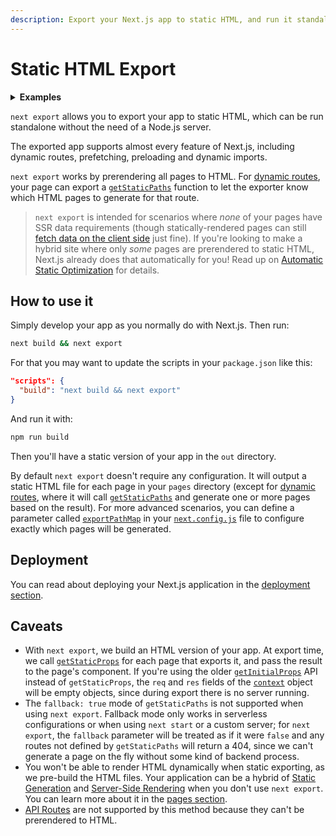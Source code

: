 ```yaml
---
description: Export your Next.js app to static HTML, and run it standalone without the need of a Node.js server.
---
```


# Static HTML Export

<details>
  <summary><b>Examples</b></summary>
  <ul>
    <li><a href="https://github.com/zeit/next.js/tree/canary/examples/with-static-export">Static Export</a></li>
  </ul>
</details>

`next export` allows you to export your app to static HTML, which can be run standalone without the need of a Node.js server.

The exported app supports almost every feature of Next.js, including dynamic routes, prefetching, preloading and dynamic imports.

`next export` works by prerendering all pages to HTML. For [dynamic routes](/docs/routing/dynamic-routes), your page can export a [`getStaticPaths`](/docs/basic-features/data-fetching#getstaticpaths-static-generation) function to let the exporter know which HTML pages to generate for that route.

> `next export` is intended for scenarios where _none_ of your pages have SSR data requirements (though statically-rendered pages can still [fetch data on the client side](/docs/basic-features/data-fetching#fetching-data-on-the-client-side) just fine). If you're looking to make a hybrid site where only _some_ pages are prerendered to static HTML, Next.js already does that automatically for you! Read up on [Automatic Static Optimization](/docs/advanced-features/automatic-static-optimization.md) for details.

## How to use it

Simply develop your app as you normally do with Next.js. Then run:

```bash
next build && next export
```

For that you may want to update the scripts in your `package.json` like this:

```json
"scripts": {
  "build": "next build && next export"
}
```

And run it with:

```bash
npm run build
```

Then you'll have a static version of your app in the `out` directory.

By default `next export` doesn't require any configuration. It will output a static HTML file for each page in your `pages` directory (except for [dynamic routes](/docs/routing/dynamic-routes), where it will call [`getStaticPaths`](/docs/basic-features/data-fetching#getstaticpaths-static-generation) and generate one or more pages based on the result). For more advanced scenarios, you can define a parameter called [`exportPathMap`](/docs/api-reference/next.config.js/exportPathMap.md) in your [`next.config.js`](/docs/api-reference/next.config.js/introduction) file to configure exactly which pages will be generated.

## Deployment

You can read about deploying your Next.js application in the [deployment section](/docs/deployment.md).

## Caveats

- With `next export`, we build an HTML version of your app. At export time, we call [`getStaticProps`](/docs/basic-features/data-fetching#getstaticprops-static-generation) for each page that exports it, and pass the result to the page's component. If you're using the older [`getInitialProps`](/docs/api-reference/data-fetching/getInitialProps.md) API instead of `getStaticProps`, the `req` and `res` fields of the [`context`](/docs/api-reference/data-fetching/getInitialProps.md#context-object) object will be empty objects, since during export there is no server running.
- The `fallback: true` mode of `getStaticPaths` is not supported when using `next export`. Fallback mode only works in serverless configurations or when using `next start` or a custom server; for `next export`, the `fallback` parameter will be treated as if it were `false` and any routes not defined by `getStaticPaths` will return a 404, since we can't generate a page on the fly without some kind of backend process.
- You won't be able to render HTML dynamically when static exporting, as we pre-build the HTML files. Your application can be a hybrid of [Static Generation](/docs/basic-features/pages.md#static-generation) and [Server-Side Rendering](/docs/basic-features/pages.md#server-side-rendering) when you don't use `next export`. You can learn more about it in the [pages section](/docs/basic-features/pages.md).
- [API Routes](/docs/api-routes/introduction.md) are not supported by this method because they can't be prerendered to HTML.
